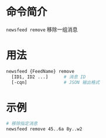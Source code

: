命令简介
======= 

`newsfeed remove` 移除一组消息

用法
=======

```bash
newsfeed {FeedName} remove
  [ID1, ID2 ...]      # 消息 ID
  [-cqn]              # JSON 输出格式
```

示例
=======

```bash
# 移除指定消息
newsfeed remove 45..6a 8y..w2
```